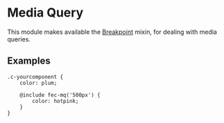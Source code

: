 # Media Query

This module makes available the [Breakpoint](http://breakpoint-sass.com/) mixin, for dealing with media queries.  

## Examples

```
.c-yourcomponent {
    color: plum;

    @include fec-mq('500px') {
        color: hotpink;
    }
}
```
